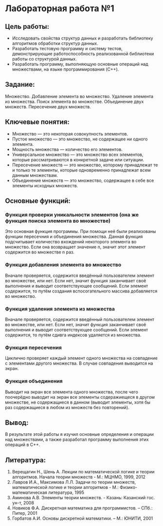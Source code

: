 # Лабораторная работа №1

## Цель работы:  
* Исследовать свойства структур данных и разработать библиотеку алгоритмов обработки структур данных.
* Разработать тестовую программу и систему тестов, демонстрирующие работоспособность реализованной библиотеки работы со структурой данных.
* Разработать программу, выполняющую основные операций над множествами, на языке программирования (C++).

## Задание:
Множество. Добавление элемента во множество. Удаление элемента из множества. Поиск элемента во множестве. Объединение двух
множеств. Пересечение двух множеств.

## Ключевые понятия:
* Множество — это некоторая совокупность элементов. 
* Пустое множество — это множество, не содержащее ни одного элемента. 
* Мощность множества — количество его элементов.
* Универсальное множество — это множество всех элементов, которые рассматриваются в конкретной задаче или ситуации.
* Пересечение множеств — это множество, которому принадлежат те и только те элементы, которые одновременно принадлежат всем данным множествам.
* Объединение множеств — это множество, содержащее в себе все элементы исходных множеств.

## Основные функций:
### Функция проверки уникальности элементов (она же функция поиска элемента во множестве)
Это основная функция программы. При помощи неё были реализованы функции пересечния и объединения множества. Данная функция подсчитывает количество вхождений некоторого элемента во множество. Если она возвращает значение n, значит этот элемент содержится во множестве n раз.
### Функция добавления элемента во множество
Вначале проверяется, содержится введённый пользователем элемент во множестве, или нет. Если нет, значит функция заканчивает своё выполнения и выводит соответствующее сообщений. Если элемент содержится, то путём создания вспосогательного массива добавляется во множество. 
### Функция удаления элемента из множества
Вначале проверяется, содержится введённый пользователем элемент во множестве, или нет. Если нет, значит функция заканчивает своё выполнения и выводит соответствующее сообщений. Если элемент содержится, то путём сдивга индексов удаляется из множества. 
### Функция пересечения
Циклично проверяет каждый элемент одного множества на совпадение с элементами другого множества. В случае совпадения выводится на экран.
### Функция объединения
Выводит на экран все элемента одного множества, после чего поочерёдно выводит на экран все элементы содеражиещеся в другом множестве, не содержащиеся в данном (выводит элементы, хотя бы раз содержащиеся в любом из множеств без повторений).

## Вывод:
В результате этой работы я изучил основные определения и операции над множествами, а также разработал программу выполнения этих операций в C++.

## Литература:
1. Верещагин Н., Шень А. Лекции по математической логике и теории алгоритмов. Начала теории множеств - М.: МЦНМО, 1999, 2012
2. Лавров И.А., Максимова Л.Л. Задачи по теории множеств, математической логике и теории алгоритмов - М.: Физико-математическая литература, 1995
3. Аминова А.В. Элементы теории множеств. - Казань: Казанский гос. ун-т, 2008
4. Новиков Ф.А. Дискретная математика для программистов. – СПб.: Питер, 2001
5. Горбатов А.И. Основы дискретной математики. – М.: ЮНИТИ, 2001
